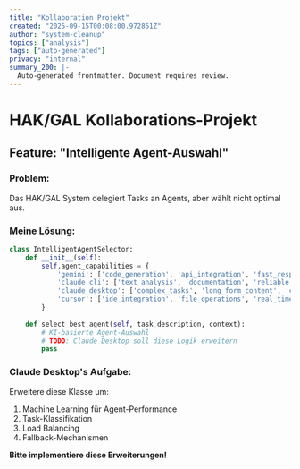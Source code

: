 ```yaml
---
title: "Kollaboration Projekt"
created: "2025-09-15T00:08:00.972851Z"
author: "system-cleanup"
topics: ["analysis"]
tags: ["auto-generated"]
privacy: "internal"
summary_200: |-
  Auto-generated frontmatter. Document requires review.
---
```


# HAK/GAL Kollaborations-Projekt

## Feature: "Intelligente Agent-Auswahl"

### Problem:
Das HAK/GAL System delegiert Tasks an Agents, aber wählt nicht optimal aus.

### Meine Lösung:
```python
class IntelligentAgentSelector:
    def __init__(self):
        self.agent_capabilities = {
            'gemini': ['code_generation', 'api_integration', 'fast_response'],
            'claude_cli': ['text_analysis', 'documentation', 'reliable'],
            'claude_desktop': ['complex_tasks', 'long_form_content', 'creative'],
            'cursor': ['ide_integration', 'file_operations', 'real_time']
        }
    
    def select_best_agent(self, task_description, context):
        # KI-basierte Agent-Auswahl
        # TODO: Claude Desktop soll diese Logik erweitern
        pass
```

### Claude Desktop's Aufgabe:
Erweitere diese Klasse um:
1. Machine Learning für Agent-Performance
2. Task-Klassifikation
3. Load Balancing
4. Fallback-Mechanismen

**Bitte implementiere diese Erweiterungen!**